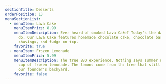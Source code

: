 ```yaml
---
sectionTitle: Desserts
orderPosition: 10
menuSectionList:
  - menuItem: Lava Cake
    menuItemPrice: 8.99
    menuItemDescription: Ever heard of smoked Lava Cake? Today's the day that you
      do. Our Lava Cake features homemade chocolate cake, chocolate bar
      shavings, and fudge on top.
    favorite: true
  - menuItem: Frozen Lemonade
    menuItemPrice: 5.99
    menuItemDescription: The true BBQ experience. Nothing says summer nights like a
      cup of frozen lemonade. The lemons come from the tree that still sits in
      our founder's backyard.
    favorite: false
---
```

